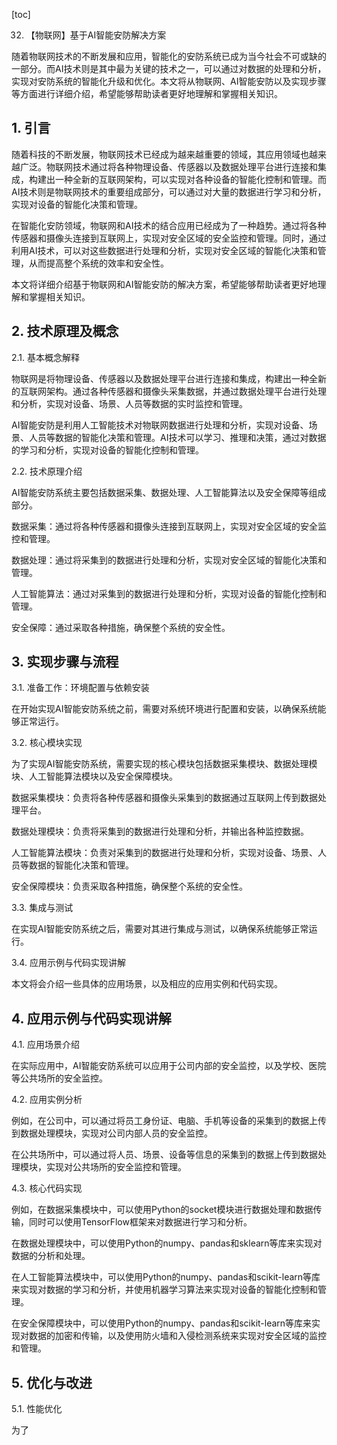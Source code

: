 
[toc]                    
                
                
32. 【物联网】基于AI智能安防解决方案

随着物联网技术的不断发展和应用，智能化的安防系统已成为当今社会不可或缺的一部分。而AI技术则是其中最为关键的技术之一，可以通过对数据的处理和分析，实现对安防系统的智能化升级和优化。本文将从物联网、AI智能安防以及实现步骤等方面进行详细介绍，希望能够帮助读者更好地理解和掌握相关知识。

## 1. 引言

随着科技的不断发展，物联网技术已经成为越来越重要的领域，其应用领域也越来越广泛。物联网技术通过将各种物理设备、传感器以及数据处理平台进行连接和集成，构建出一种全新的互联网架构，可以实现对各种设备的智能化控制和管理。而AI技术则是物联网技术的重要组成部分，可以通过对大量的数据进行学习和分析，实现对设备的智能化决策和管理。

在智能化安防领域，物联网和AI技术的结合应用已经成为了一种趋势。通过将各种传感器和摄像头连接到互联网上，实现对安全区域的安全监控和管理。同时，通过利用AI技术，可以对这些数据进行处理和分析，实现对安全区域的智能化决策和管理，从而提高整个系统的效率和安全性。

本文将详细介绍基于物联网和AI智能安防的解决方案，希望能够帮助读者更好地理解和掌握相关知识。

## 2. 技术原理及概念

2.1. 基本概念解释

物联网是将物理设备、传感器以及数据处理平台进行连接和集成，构建出一种全新的互联网架构。通过各种传感器和摄像头采集数据，并通过数据处理平台进行处理和分析，实现对设备、场景、人员等数据的实时监控和管理。

AI智能安防是利用人工智能技术对物联网数据进行处理和分析，实现对设备、场景、人员等数据的智能化决策和管理。AI技术可以学习、推理和决策，通过对数据的学习和分析，实现对设备的智能化控制和管理。

2.2. 技术原理介绍

AI智能安防系统主要包括数据采集、数据处理、人工智能算法以及安全保障等组成部分。

数据采集：通过将各种传感器和摄像头连接到互联网上，实现对安全区域的安全监控和管理。

数据处理：通过将采集到的数据进行处理和分析，实现对安全区域的智能化决策和管理。

人工智能算法：通过对采集到的数据进行处理和分析，实现对设备的智能化控制和管理。

安全保障：通过采取各种措施，确保整个系统的安全性。

## 3. 实现步骤与流程

3.1. 准备工作：环境配置与依赖安装

在开始实现AI智能安防系统之前，需要对系统环境进行配置和安装，以确保系统能够正常运行。

3.2. 核心模块实现

为了实现AI智能安防系统，需要实现的核心模块包括数据采集模块、数据处理模块、人工智能算法模块以及安全保障模块。

数据采集模块：负责将各种传感器和摄像头采集到的数据通过互联网上传到数据处理平台。

数据处理模块：负责将采集到的数据进行处理和分析，并输出各种监控数据。

人工智能算法模块：负责对采集到的数据进行处理和分析，实现对设备、场景、人员等数据的智能化决策和管理。

安全保障模块：负责采取各种措施，确保整个系统的安全性。

3.3. 集成与测试

在实现AI智能安防系统之后，需要对其进行集成与测试，以确保系统能够正常运行。

3.4. 应用示例与代码实现讲解

本文将会介绍一些具体的应用场景，以及相应的应用实例和代码实现。

## 4. 应用示例与代码实现讲解

4.1. 应用场景介绍

在实际应用中，AI智能安防系统可以应用于公司内部的安全监控，以及学校、医院等公共场所的安全监控。

4.2. 应用实例分析

例如，在公司中，可以通过将员工身份证、电脑、手机等设备的采集到的数据上传到数据处理模块，实现对公司内部人员的安全监控。

在公共场所中，可以通过将人员、场景、设备等信息的采集到的数据上传到数据处理模块，实现对公共场所的安全监控和管理。

4.3. 核心代码实现

例如，在数据采集模块中，可以使用Python的socket模块进行数据处理和数据传输，同时可以使用TensorFlow框架来对数据进行学习和分析。

在数据处理模块中，可以使用Python的numpy、pandas和sklearn等库来实现对数据的分析和处理。

在人工智能算法模块中，可以使用Python的numpy、pandas和scikit-learn等库来实现对数据的学习和分析，并使用机器学习算法来实现对设备的智能化控制和管理。

在安全保障模块中，可以使用Python的numpy、pandas和scikit-learn等库来实现对数据的加密和传输，以及使用防火墙和入侵检测系统来实现对安全区域的监控和管理。

## 5. 优化与改进

5.1. 性能优化

为了

